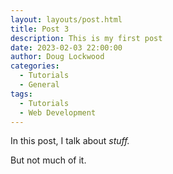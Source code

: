 ```yaml
---
layout: layouts/post.html
title: Post 3
description: This is my first post
date: 2023-02-03 22:00:00
author: Doug Lockwood
categories:
  - Tutorials
  - General
tags:
  - Tutorials
  - Web Development
---
```


In this post, I talk about _stuff._

But not much of it.